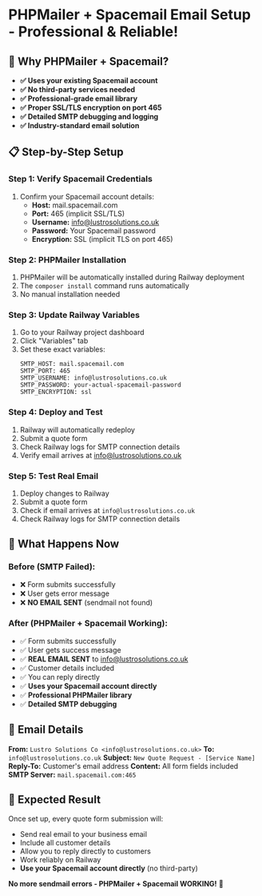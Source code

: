 # PHPMailer + Spacemail Email Setup - Professional & Reliable!

## 🎯 Why PHPMailer + Spacemail?
- **✅ Uses your existing Spacemail account**
- **✅ No third-party services needed**
- **✅ Professional-grade email library**
- **✅ Proper SSL/TLS encryption on port 465**
- **✅ Detailed SMTP debugging and logging**
- **✅ Industry-standard email solution**

## 📋 Step-by-Step Setup

### Step 1: Verify Spacemail Credentials
1. Confirm your Spacemail account details:
   - **Host:** mail.spacemail.com
   - **Port:** 465 (implicit SSL/TLS)
   - **Username:** info@lustrosolutions.co.uk
   - **Password:** Your Spacemail password
   - **Encryption:** SSL (implicit TLS on port 465)

### Step 2: PHPMailer Installation
1. PHPMailer will be automatically installed during Railway deployment
2. The `composer install` command runs automatically
3. No manual installation needed

### Step 3: Update Railway Variables
1. Go to your Railway project dashboard
2. Click "Variables" tab
3. Set these exact variables:
   ```
   SMTP_HOST: mail.spacemail.com
   SMTP_PORT: 465
   SMTP_USERNAME: info@lustrosolutions.co.uk
   SMTP_PASSWORD: your-actual-spacemail-password
   SMTP_ENCRYPTION: ssl
   ```

### Step 4: Deploy and Test
1. Railway will automatically redeploy
2. Submit a quote form
3. Check Railway logs for SMTP connection details
4. Verify email arrives at info@lustrosolutions.co.uk

### Step 5: Test Real Email
1. Deploy changes to Railway
2. Submit a quote form
3. Check if email arrives at `info@lustrosolutions.co.uk`
4. Check Railway logs for SMTP connection details

## 🔧 What Happens Now

### Before (SMTP Failed):
- ❌ Form submits successfully
- ❌ User gets error message
- ❌ **NO EMAIL SENT** (sendmail not found)

### After (PHPMailer + Spacemail Working):
- ✅ Form submits successfully
- ✅ User gets success message
- ✅ **REAL EMAIL SENT** to info@lustrosolutions.co.uk
- ✅ Customer details included
- ✅ You can reply directly
- ✅ **Uses your Spacemail account directly**
- ✅ **Professional PHPMailer library**
- ✅ **Detailed SMTP debugging**

## 📧 Email Details

**From:** `Lustro Solutions Co <info@lustrosolutions.co.uk>`
**To:** `info@lustrosolutions.co.uk`
**Subject:** `New Quote Request - [Service Name]`
**Reply-To:** Customer's email address
**Content:** All form fields included
**SMTP Server:** `mail.spacemail.com:465`

## 🎉 Expected Result

Once set up, every quote form submission will:
- Send real email to your business email
- Include all customer details
- Allow you to reply directly to customers
- Work reliably on Railway
- **Use your Spacemail account directly** (no third-party)

**No more sendmail errors - PHPMailer + Spacemail WORKING!** 🚀
